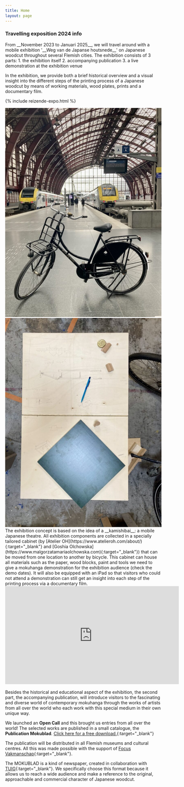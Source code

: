 ```yaml
---
title: Home
layout: page
---
```

### Travelling exposition 2024 info

<div class="pt-3" markdown="1">
From __November 2023 to Januari 2025__, we will travel around with a mobile exhibition '__Weg van de Japanse houtsnede__' on Japanese woodcut throughout several Flemish cities. The exhibition consists of 3 parts:
1. the exhibition itself
2. accompanying publication
3. a live demonstration at the exhibition venue

In the exhibition, we provide both a brief historical overview and a visual insight into the different steps of the printing process of a Japanese woodcut by means of working materials, wood plates, prints and a documentary film.
</div>

{% include reizende-expo.html %}

<div class="row g-0">
    <div class="col-md-6">
      <img src="/assets/images/pages/kamishibai/kamishibai-fiets-station.jpg" class="img-fluid" alt="Kamishibai bicycle in the Antwerp railway station">
    </div>
    <div class="col-md-6">
      <img src="/assets/images/pages/kamishibai/kamishibai-bouwplan.jpg" class="img-fluid" alt="Construction plan for kamishibai bycicle">
    </div>
</div>


<div class="pt-3" markdown="1">
  The exhibition concept is based on the idea of a __kamishibai__: a mobile Japanese theatre. All exhibition components are collected in a specially tailored cabinet (by [Atelier OH](https://www.atelieroh.com/about/){:target="_blank"} and [Goshia Olchowska](https://www.malgorzatamariaolchowska.com){:target="_blank"}) that can be moved from one location to another by bicycle.  
  This cabinet can house all materials such as the paper, wood blocks, paint and tools we need to give a mokuhanga demonstration for the exhibition audience (check the demo dates).      
  It will also be equipped with an iPad so that visitors who could not attend a demonstration can still get an insight into each step of the printing process via a documentary film.
</div>

<div class="text-center pt-3 embed-responsive embed-responsive-16by9" >
<iframe class="embed-responsive-item" width="560" height="315" src="https://www.youtube-nocookie.com/embed/fWHX6kUmNng?si=1N4JKcXthcO13Mlx" title="YouTube video player" frameborder="0" allow="accelerometer; autoplay; clipboard-write; encrypted-media; gyroscope; picture-in-picture; web-share" allowfullscreen></iframe>
</div>

<div class="pt-3" markdown="1">

Besides the historical and educational aspect of the exhibition, the second part, the accompanying publication, will introduce visitors to the fascinating and diverse world of contemporary mokuhanga through the works of artists from all over the world who each work with this special medium in their own unique way.

We launched an __Open Call__ and this brought us entries from all over the world! The selected works are published in a small catalogue, the __Publication Mokublad__. 
[Click here for a free download.](/assets/pdf/mokuhangamagic-mokublad.pdf){:target="_blank"}

The publication will be distributed in all Flemish museums and cultural centres. All this was made possible with the support of [Focus Vakmanschap](https://immaterieelerfgoed.be/nl/nieuws/focusvakmanschap2021-2023){:target="_blank"}.

The MOKUBLAD is a kind of newspaper, created in collaboration with [TUIG](https://www.tuig.rocks){:target="_blank"}. We specifically choose this format because it allows us to reach a wide audience and make a reference to the original, approachable and commercial character of Japanese woodcut.

</div>

